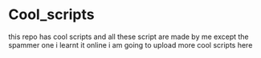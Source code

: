 # Cool_scripts
this repo has cool scripts 
and all these script are made by me 
except the spammer one i learnt it online 
i am going to upload more cool scripts here 
